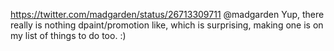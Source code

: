 https://twitter.com/madgarden/status/26713309711 @madgarden Yup, there really is nothing dpaint/promotion like, which is surprising, making one is on my list of things to do too. :)